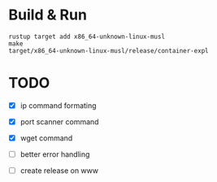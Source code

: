 # Build & Run
```
rustup target add x86_64-unknown-linux-musl
make
target/x86_64-unknown-linux-musl/release/container-expl
```

# TODO
- [X] ip command formating
- [X] port scanner command
- [X] wget command
- [ ] better error handling
- [ ] create release on www


